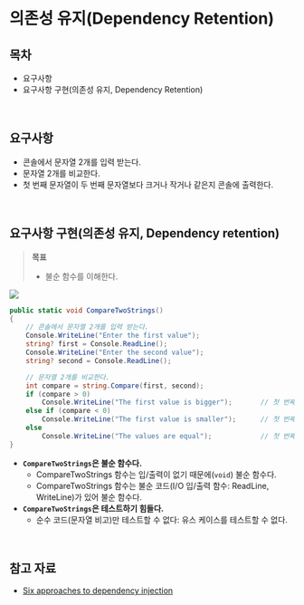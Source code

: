 # 의존성 유지(Dependency Retention)

## 목차
- 요구사항
- 요구사항 구현(의존성 유지, Dependency Retention)

<br/>

## 요구사항
- 콘솔에서 문자열 2개를 입력 받는다.
- 문자열 2개를 비교한다.
- 첫 번째 문자열이 두 번째 문자열보다 크거나 작거나 같은지 콘솔에 출력한다.

<br/>

## 요구사항 구현(의존성 유지, Dependency retention)
> **목표**
> - 불순 함수를 이해한다.

![](./images/2023-12-09-23-05-52.png)

```cs
public static void CompareTwoStrings()
{
    // 콘솔에서 문자열 2개를 입력 받는다.
    Console.WriteLine("Enter the first value");
    string? first = Console.ReadLine();
    Console.WriteLine("Enter the second value");
    string? second = Console.ReadLine();

    // 문자열 2개를 비교한다.
    int compare = string.Compare(first, second);
    if (compare > 0)
        Console.WriteLine("The first value is bigger");       // 첫 번째가 두 번째 문자열보다 크다.
    else if (compare < 0)
        Console.WriteLine("The first value is smaller");      // 첫 번째가 두 번째 문자열보다 작다
    else
        Console.WriteLine("The values are equal");            // 첫 번째와 두 번째 문자열이 같다.
}
```
- **`CompareTwoStrings`은 불순 함수다.**
  - CompareTwoStrings 함수는 입/출력이 없기 때문에(`void`) 불순 함수다.
  - CompareTwoStrings 함수는 불순 코드(I/O 입/출력 함수: ReadLine, WriteLine)가 있어 불순 함수다.
- **`CompareTwoStrings`은 테스트하기 힘들다.**
  - 순수 코드(문자열 비고)만 테스트할 수 없다: 유스 케이스를 테스트할 수 없다.

<br/>

## 참고 자료
- [Six approaches to dependency injection](https://fsharpforfunandprofit.com/posts/dependencies/)
